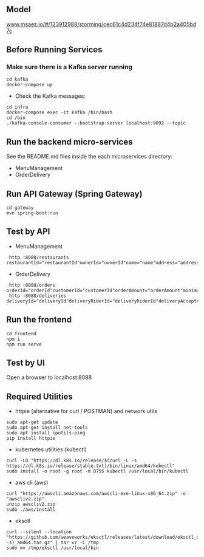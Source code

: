 # 

## Model
www.msaez.io/#/123912988/storming/cec61c4d234f74e81887d4b2a405bd7c

## Before Running Services
### Make sure there is a Kafka server running
```
cd kafka
docker-compose up
```
- Check the Kafka messages:
```
cd infra
docker-compose exec -it kafka /bin/bash
cd /bin
./kafka-console-consumer --bootstrap-server localhost:9092 --topic
```

## Run the backend micro-services
See the README.md files inside the each microservices directory:

- MenuManagement
- OrderDelivery


## Run API Gateway (Spring Gateway)
```
cd gateway
mvn spring-boot:run
```

## Test by API
- MenuManagement
```
 http :8088/restaurants restaurantId="restaurantId"ownerId="ownerId"name="name"address="address"phoneNumber="phoneNumber"createdAt="createdAt"updatedAt="updatedAt"
```
- OrderDelivery
```
 http :8088/orders orderId="orderId"customerId="customerId"orderAmount="orderAmount"minimumOrderAmount="minimumOrderAmount"paymentId="paymentId"orderCreatedAt="orderCreatedAt"orderUpdatedAt="orderUpdatedAt"orderCancelledAt="orderCancelledAt"cancelReason="cancelReason"rejectionReason="rejectionReason"
 http :8088/deliveries deliveryId="deliveryId"deliveryRiderId="deliveryRiderId"deliveryAcceptedAt="deliveryAcceptedAt"deliveryPickedUpAt="deliveryPickedUpAt"deliveryCompletedAt="deliveryCompletedAt"deliveryNotificationSent="deliveryNotificationSent"deliveryDuplicatePrevented="deliveryDuplicatePrevented"
```


## Run the frontend
```
cd frontend
npm i
npm run serve
```

## Test by UI
Open a browser to localhost:8088

## Required Utilities

- httpie (alternative for curl / POSTMAN) and network utils
```
sudo apt-get update
sudo apt-get install net-tools
sudo apt install iputils-ping
pip install httpie
```

- kubernetes utilities (kubectl)
```
curl -LO "https://dl.k8s.io/release/$(curl -L -s https://dl.k8s.io/release/stable.txt)/bin/linux/amd64/kubectl"
sudo install -o root -g root -m 0755 kubectl /usr/local/bin/kubectl
```

- aws cli (aws)
```
curl "https://awscli.amazonaws.com/awscli-exe-linux-x86_64.zip" -o "awscliv2.zip"
unzip awscliv2.zip
sudo ./aws/install
```

- eksctl 
```
curl --silent --location "https://github.com/weaveworks/eksctl/releases/latest/download/eksctl_$(uname -s)_amd64.tar.gz" | tar xz -C /tmp
sudo mv /tmp/eksctl /usr/local/bin
```
